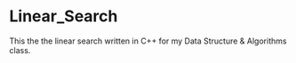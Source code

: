 # Linear_Search

This the the linear search written in C++ for my Data Structure & Algorithms class.
